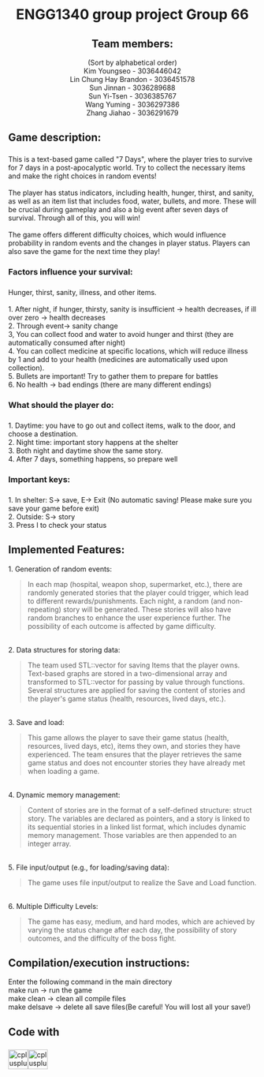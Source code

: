 <h1 align="center">ENGG1340 group project Group 66</h1>

###

<h2 align="center">Team members:</h2>

<p align="center">(Sort by alphabetical order)<br>Kim Youngseo - 3036446042 <br>Lin Chung Hay Brandon - 3036451578 <br>Sun Jinnan - 3036289688 <br>Sun Yi-Tsen - 3036385767 <br>Wang Yuming - 3036297386 <br>Zhang Jiahao - 3036291679</p>

###

<h2 align="left">Game description:</h2>

###

<p align="left">This is a text-based game called "7 Days", where the player tries to survive for 7 days in a post-apocalyptic world. Try to collect the necessary items and make the right choices in random events! <br><br>The player has status indicators, including health, hunger, thirst, and sanity, as well as an item list that includes food, water, bullets, and more. These will be crucial during gameplay and also a big event after seven days of survival. Through all of this, you will win!<br><br>The game offers different difficulty choices, which would influence probability in random events and the changes in player status. Players can also save the game for the next time they play!</p>

###

<h3 align="left">Factors influence your survival:</h3>

###

<p align="left">Hunger, thirst, sanity, illness, and other items.<br><br>	1. After night, if hunger, thirsty, sanity is insufficient -> health decreases, if ill over zero -> health decreases<br>	2. Through event-> sanity change<br>	3, You can collect food and water to avoid hunger and thirst (they are automatically consumed after night)<br>	4. You can collect medicine at specific locations, which will reduce illness by 1 and add to your health (medicines are automatically used upon collection). <br> 5. Bullets are important! Try to gather them to prepare for battles<br> 6. No health -> bad endings (there are many different endings)</p>

###

<h3 align="left">What should the player do:</h3>

###

<p align="left">1. Daytime: you have to go out and collect items, walk to the door, and choose a destination.<br>	2. Night time: important story happens at the shelter<br>	3. Both night and daytime show the same story. <br> 4. After 7 days, something happens, so prepare well</p>

###

<h3 align="left">Important keys:</h3>

###

<p align="left">1. In shelter: S-> save, E-> Exit (No automatic saving! Please make sure you save your game before exit)<br>	2. Outside: S-> story<br>	3. Press I to check your status</p>

###

<h2 align="left">Implemented Features:</h2>


<p align="left">1. Generation of random events: <br>
<blockquote>In each map (hospital, weapon shop, supermarket, etc.), there are randomly generated stories that the player could trigger, which lead to different rewards/punishments. Each night, a random (and non-repeating) story will be generated. These stories will also have random branches to enhance the user experience further. The possibility of each outcome is affected by game difficulty.</blockquote>
<br>2. Data structures for storing data: <br>
<blockquote>The team used STL::vector for saving Items that the player owns. Text-based graphs are stored in a two-dimensional array and transformed to STL::vector for passing by value through functions. Several structures are applied for saving the content of stories and the player's game status (health, resources, lived days, etc.).</blockquote>
<br>3. Save and load:
<blockquote>This game allows the player to save their game status (health, resources, lived days, etc), items they own, and stories they have experienced. The team ensures that the player retrieves the same game status and does not encounter stories they have already met when loading a game. </blockquote>
<br>4. Dynamic memory management:
<blockquote>Content of stories are in the format of a self-defined structure: struct story. The variables are declared as pointers, and a story is linked to its sequential stories in a linked list format, which includes dynamic memory management. Those variables are then appended to an integer array. </blockquote>
<br>5. File input/output (e.g., for loading/saving data):
<blockquote>The game uses file input/output to realize the Save and Load function. </blockquote>
<br>6. Multiple Difficulty Levels: <br>
<blockquote>The game has easy, medium, and hard modes, which are achieved by varying the status change after each day, the possibility of story outcomes, and the difficulty of the boss fight.
</blockquote></p>
  
<h2 align="left">Compilation/execution instructions:</h2>


<p align="left">Enter the following command in the main directory<br> make run -> run the game<br> make clean -> clean all compile files<br> make delsave -> delete all save files(Be careful! You will lost all your save!)</p>


<h2 align="left">Code with</h2>

###

<div align="left">
  <img src="https://cdn.jsdelivr.net/gh/devicons/devicon/icons/cplusplus/cplusplus-original.svg" height="40" alt="cplusplus logo"  /><img src="https://i0.wp.com/easydatadoesit.org/wp-content/uploads/2022/03/makefiles-logo.png?resize=800%2C576&ssl=1" height="40" alt="cplusplus logo"  />
</div>

###
